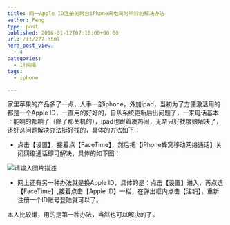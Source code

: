 ```yaml
---
title: 同一Apple ID注册的两台iPhone来电同时响铃的解决办法
author: Feng
type: post
published: 2016-01-12T07:10:00+00:00
url: /it/277.html
hera_post_view:
  - 4
categories:
  - IT网络
tags:
  - iphone

---
```

家里苹果的产品多了一点，人手一部iphone，外加ipad，当初为了方便激活用的都是一个Apple ID，一直用的好好的，自从系统更新后出问题了，一来电话基本上能响的都响了（除了那关机的），ipad也跟着凑热闹，无奈只好找度娘解决了，还好这问题解决办法挺好找的，具体的方法如下：

  * 点击【设置】，接着点【FaceTime】，然后把【iPhone蜂窝移动网络通话】关闭网络通话即可解决，具体的如下图：

<img decoding="async" src="https://cdn.uu126.cn/wp-content/uploads/2016/01/iphone20150111.jpg" alt="请输入图片描述" title="请输入图片描述" /> 

  * 网上还有另一种办法就是换Apple ID，具体的是：点击【设置】进入，再点选【FaceTime】,接着点击【Apple ID】一栏，在弹出框内点击【注销】，重新注册一个ID账号登陆就可以了。

本人比较懒，用的是第一种办法，当然也可以解决的了。